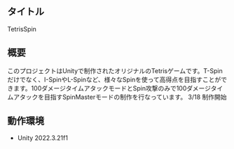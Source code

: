 ## タイトル
TetrisSpin

## 概要
このプロジェクトはUnityで制作されたオリジナルのTetrisゲームです。T-Spinだけでなく、I-SpinやL-Spinなど、様々なSpinを使って高得点を目指すことができます。100ダメージタイムアタックモードとSpin攻撃のみで100ダメージタイムアタックを目指すSpinMasterモードの制作を行なっています。
3/18 制作開始

## 動作環境
- Unity 2022.3.21f1
